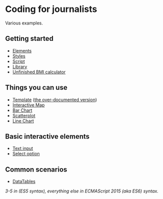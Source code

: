 # Coding for journalists

Various examples.

## Getting started

- [Elements](01-elements/index.html)
- [Styles](02-styles/index.html)
- [Script](03-script/index.html)
- [Library](04-library/index.html)
- [Unfinished BMI calculator](05-unfinished-bmi-calculator/index.html)

## Things you can use

- [Template](06-template/index.html) ([the over-documented version](06-template-documented/index.html))
- [Interactive Map](07-interactive-map/index.html)
- [Bar Chart](08-bar-chart/index.html)
- [Scatterplot](09-scatterplot/index.html)
- [Line Chart](10-line-chart/index.html)

## Basic interactive elements

- [Text input](11-text-input/index.html)
- [Select option](12-select-option/index.html)

## Common scenarios

- [DataTables](13-datatables/index.html)

*3-5 in (ES5 syntax), everything else in ECMAScript 2015 (aka ES6) syntax.*